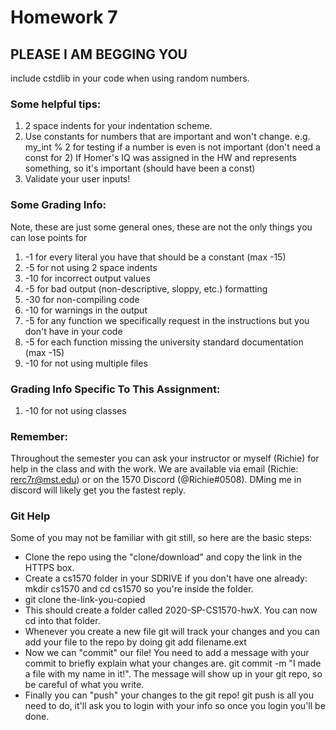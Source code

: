 # Homework 7

## PLEASE I AM BEGGING YOU
include cstdlib in your code when using random numbers.

### Some helpful tips:
1) 2 space indents for your indentation scheme.
2) Use constants for numbers that are important and won't change.
   e.g. my_int % 2 for testing if a number is even is not important (don't need a const for 2)
        If Homer's IQ was assigned in the HW and represents something, so it's important (should have been a const)
3) Validate your user inputs!

### Some Grading Info:
Note, these are just some general ones, these are not the only things you can lose points for
1) -1 for every literal you have that should be a constant (max -15)
2) -5 for not using 2 space indents
3) -10 for incorrect output values
4) -5 for bad output (non-descriptive, sloppy, etc.) formatting
5) -30 for non-compiling code
6) -10 for warnings in the output
7) -5 for any function we specifically request in the instructions but you don't have in your code
8) -5 for each function missing the university standard documentation (max -15)
9) -10 for not using multiple files

### Grading Info Specific To This Assignment:
1) -10 for not using classes

### Remember:
Throughout the semester you can ask your instructor or myself (Richie) for help in the class and with the work. We are available via email (Richie: rerc7r@mst.edu) or on the 1570 Discord (@Richie#0508). DMing me in discord will likely get you the fastest reply.

### Git Help

Some of you may not be familiar with git still, so here are the basic steps:

* Clone the repo using the "clone/download" and copy the link in the HTTPS box.
* Create a cs1570 folder in your SDRIVE if you don't have one already: mkdir cs1570 and cd cs1570 so you're inside the folder.
* git clone the-link-you-copied
* This should create a folder called 2020-SP-CS1570-hwX. You can now cd into that folder.
* Whenever you create a new file git will track your changes and you can add your file to the repo by doing git add filename.ext
* Now we can "commit" our file! You need to add a message with your commit to briefly explain what your changes are. git commit -m "I made a file with my name in it!". The message will show up in your git repo, so be careful of what you write.
* Finally you can "push" your changes to the git repo! git push  is all you need to do, it'll ask you to login with your info so once you login you'll be done.













